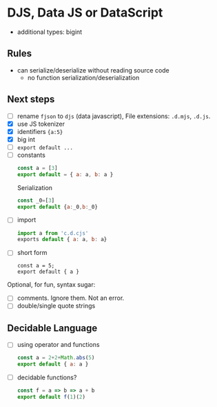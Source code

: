 # DJS, Data JS or DataScript

- additional types: bigint

## Rules

- can serialize/deserialize without reading source code
  - no function serialization/deserialization

## Next steps

- [ ] rename `fjson` to `djs` (data javascript), File extensions: `.d.mjs`, `.d.js`.
- [x] use JS tokenizer 
- [x] identifiers `{a:5}`
- [x] big int
- [ ] `export default ...`
- [ ] constants
  ```js
  const a = [3]
  export default = { a: a, b: a }
  ```
  Serialization
  ```js
  const _0=[3]
  export default {a:_0,b:_0}
  ```
- [ ] import
  ```js
  import a from 'c.d.cjs'
  exports default { a: a, b: a}
  ```
- [ ] short form
  ```
  const a = 5;
  export default { a }
  ```

Optional, for fun, syntax sugar:

- [ ] comments. Ignore them. Not an error.
- [ ] double/single quote strings

## Decidable Language
  
- [ ] using operator and functions
  ```js
  const a = 2+2+Math.abs(5)
  export default { a: a }
  ```
- [ ] decidable functions?
  ```js
  const f = a => b => a + b
  export default f(1)(2)
  ```
